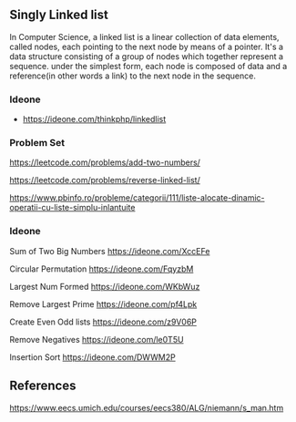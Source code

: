 Singly Linked list
------------------

In Computer Science, a linked list is a linear collection of data elements, called nodes, each pointing to the next node
by means of a pointer. It's a data structure consisting of a group of nodes which together represent a sequence. under
the simplest form, each node is composed of data and a reference(in other words a link) to the next node in the sequence.

### Ideone
* https://ideone.com/thinkphp/linkedlist


### Problem Set

https://leetcode.com/problems/add-two-numbers/

https://leetcode.com/problems/reverse-linked-list/

https://www.pbinfo.ro/probleme/categorii/111/liste-alocate-dinamic-operatii-cu-liste-simplu-inlantuite


### Ideone

Sum of Two Big Numbers https://ideone.com/XccEFe

Circular Permutation https://ideone.com/FqyzbM

Largest Num Formed https://ideone.com/WKbWuz

Remove Largest Prime https://ideone.com/pf4Lpk

Create Even Odd lists https://ideone.com/z9V06P

Remove Negatives https://ideone.com/le0T5U

Insertion Sort https://ideone.com/DWWM2P


## References 

https://www.eecs.umich.edu/courses/eecs380/ALG/niemann/s_man.htm
